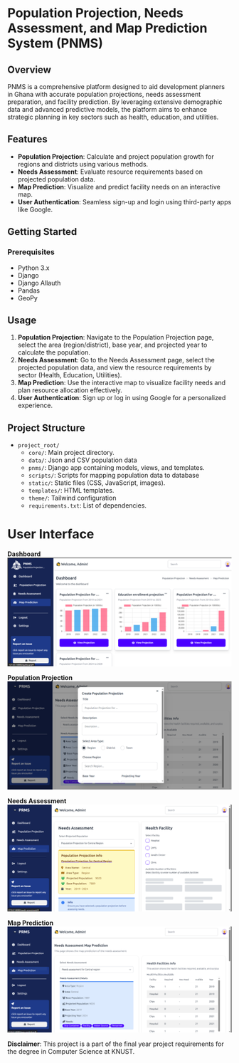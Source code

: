 # Population Projection, Needs Assessment, and Map Prediction System (PNMS)

## Overview

PNMS is a comprehensive platform designed to aid development planners in Ghana with accurate population projections, needs assessment preparation, and facility prediction. By leveraging extensive demographic data and advanced predictive models, the platform aims to enhance strategic planning in key sectors such as health, education, and utilities.

## Features

- **Population Projection**: Calculate and project population growth for regions and districts using various methods.
- **Needs Assessment**: Evaluate resource requirements based on projected population data.
- **Map Prediction**: Visualize and predict facility needs on an interactive map.
- **User Authentication**: Seamless sign-up and login using third-party apps like Google.

## Getting Started

### Prerequisites

- Python 3.x
- Django
- Django Allauth
- Pandas
- GeoPy

<!-- ### Installation

1. Clone the repository:
    ```bash
    git clone https://github.com/derickddo/PNMS-Final-Year-Project.git
    ```
2. Navigate to the project directory:
    ```bash
    cd final_year_project
    ```
3. Install the required dependencies:
    ```bash
    pip install pipenv
    ```
    ```bash
    pipenv shell
    ```
    ```bash
    pipenv install -r requirements.txt
    ```


4. Set up the database:
    ```bash
    python manage.py makemigrations
    python manage.py migrate
    ```

5. Create a superuser:
    ```bash
    python manage.py createsuperuser
    ```

6. Run the development server:
    ```bash
    python manage.py runserver
    ```

7. Access the application at `http://localhost:8000`. -->

## Usage

1. **Population Projection**: Navigate to the Population Projection page, select the area (region/district), base year, and projected year to calculate the population.
2. **Needs Assessment**: Go to the Needs Assessment page, select the projected population data, and view the resource requirements by sector (Health, Education, Utilities).
3. **Map Prediction**: Use the interactive map to visualize facility needs and plan resource allocation effectively.
4. **User Authentication**: Sign up or log in using Google for a personalized experience.

## Project Structure

- `project_root/`
  - `core/`: Main project directory.
  - `data/`: Json and CSV population data
  - `pnms/`: Django app containing models, views, and templates.
  - `scripts/`: Scripts for mapping population data to database
  - `static/`: Static files (CSS, JavaScript, images).
  - `templates/`: HTML templates.
  - `theme/`: Tailwind configuration
  - `requirements.txt`: List of dependencies.


# User Interface
**Dashboard**
![dashboard](static/screenshots/hero.PNG)

**Population Projection**
![population-projection](static/screenshots/pop.PNG)

**Needs Assessment**
![needs-assessment](static/screenshots/needs.PNG)

**Map Prediction**
![map-prediction](static/screenshots/map.PNG)



**Disclaimer**: This project is a part of the final year project requirements for the degree in Computer Science at KNUST.

